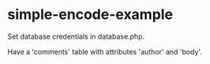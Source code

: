 # simple-encode-example

Set database credentials in database.php.

Have a 'comments' table with attributes 'author' and 'body'.
